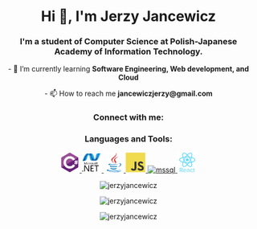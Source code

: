 <h1 align="center">Hi 👋, I'm Jerzy Jancewicz</h1>
<h3 align="center">I'm a student of Computer Science at Polish-Japanese Academy of Information Technology.</h3>

<p align="center">- 🌱 I’m currently learning <strong>Software Engineering, Web development, and Cloud</strong></p>

<p align="center">- 📫 How to reach me <strong>jancewiczjerzy@gmail.com</strong></p>

<h3 align="center">Connect with me:</h3>

<h3 align="center">Languages and Tools:</h3>

<p align="center" style="margin: 120 0;">
  <a href="https://www.w3schools.com/cs/" target="_blank" rel="noreferrer"> 
    <img src="https://raw.githubusercontent.com/devicons/devicon/master/icons/csharp/csharp-original.svg" alt="csharp" width="40" height="40"/> 
  </a> 
  <a href="https://dotnet.microsoft.com/" target="_blank" rel="noreferrer"> 
    <img src="https://raw.githubusercontent.com/devicons/devicon/master/icons/dot-net/dot-net-original-wordmark.svg" alt="dotnet" width="40" height="40"/> 
  </a> 
  <a href="https://www.java.com" target="_blank" rel="noreferrer"> 
    <img src="https://raw.githubusercontent.com/devicons/devicon/master/icons/java/java-original.svg" alt="java" width="40" height="40"/> 
  </a> 
  <a href="https://developer.mozilla.org/en-US/docs/Web/JavaScript" target="_blank" rel="noreferrer"> 
    <img src="https://raw.githubusercontent.com/devicons/devicon/master/icons/javascript/javascript-original.svg" alt="javascript" width="40" height="40"/> 
  </a> 
  <a href="https://www.microsoft.com/en-us/sql-server" target="_blank" rel="noreferrer"> 
    <img src="https://www.svgrepo.com/show/303229/microsoft-sql-server-logo.svg" alt="mssql" width="40" height="40"/> 
  </a> 
  <a href="https://reactjs.org/" target="_blank" rel="noreferrer"> 
    <img src="https://raw.githubusercontent.com/devicons/devicon/master/icons/react/react-original-wordmark.svg" alt="react" width="40" height="40"/> 
  </a>
</p>


<p align="center">
<p align="center">
  <img src="https://github-readme-stats.vercel.app/api/top-langs?username=jerzyjancewicz&show_icons=true&locale=en&layout=compact" alt="jerzyjancewicz" />
</p>

<p align="center">
  <img src="https://github-readme-stats.vercel.app/api?username=jerzyjancewicz&show_icons=true&locale=en" alt="jerzyjancewicz" />
</p>

<p align="center">
  <img src="https://github-readme-streak-stats.herokuapp.com/?user=jerzyjancewicz&" alt="jerzyjancewicz" />
</p>
